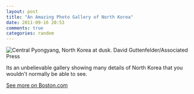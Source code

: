 ```yaml
---
layout: post
title: "An Amazing Photo Gallery of North Korea"
date: 2011-09-16 20:53
comments: true
categories: random
---
```

![Central Pyongyang, North Korea at dusk. David Guttenfelder/Associated Press](http://i.imgur.com/L9AZX.jpg)

Its an unbelievable gallery showing many details of North Korea that you wouldn't normally be able to see.

[See more on Boston.com](http://www.boston.com/bigpicture/2011/09/north_korea.html)